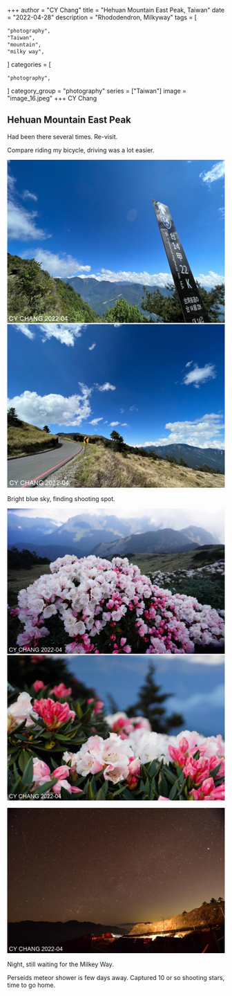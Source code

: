 +++
author = "CY Chang"
title = "Hehuan Mountain East Peak, Taiwan"
date = "2022-04-28"
description = "Rhododendron, Milkyway"
tags = [

    "photography",
    "Taiwan",
    "mountain",
    "milky way",

]
categories = [

    "photography",

]
category_group = "photography"
series = ["Taiwan"]
image = "image_16.jpeg"
+++
CY Chang

## Hehuan Mountain East Peak

Had been there several times. Re-visit.

Compare riding my bicycle, driving was a lot easier.


![14-22K](image_1.jpeg)  ![Sky](image_3.jpeg)

Bright blue sky, finding shooting spot.

![](image_7.jpeg)  ![](image_8.jpeg)
 
![Milkey Way and Wuling](image_16.jpeg)

Night, still waiting for the Milkey Way.

Perseids meteor shower is few days away. Captured 10 or so shooting stars, time to go home.

